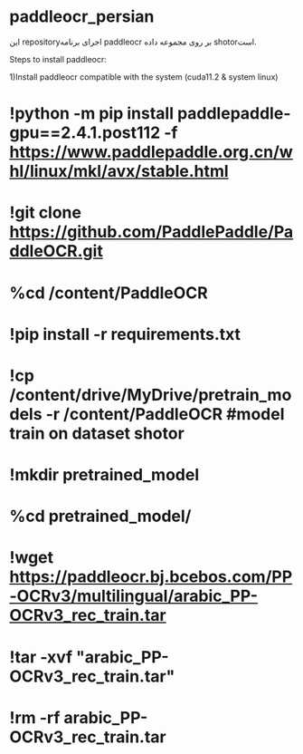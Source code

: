 # paddleocr_persian

این repositoryاجرای برنامه paddleocr بر روی مجموعه داده shotorاست.


Steps to install paddleocr:

1)Install paddleocr compatible with the system (cuda11.2 & system linux)
# !python -m pip install paddlepaddle-gpu==2.4.1.post112 -f https://www.paddlepaddle.org.cn/whl/linux/mkl/avx/stable.html


# !git clone https://github.com/PaddlePaddle/PaddleOCR.git
# %cd /content/PaddleOCR
# !pip install -r requirements.txt
# !cp /content/drive/MyDrive/pretrain_models -r /content/PaddleOCR #model train on dataset shotor
# !mkdir pretrained_model
# %cd pretrained_model/
# !wget  https://paddleocr.bj.bcebos.com/PP-OCRv3/multilingual/arabic_PP-OCRv3_rec_train.tar
# !tar -xvf "arabic_PP-OCRv3_rec_train.tar"
# !rm -rf arabic_PP-OCRv3_rec_train.tar
